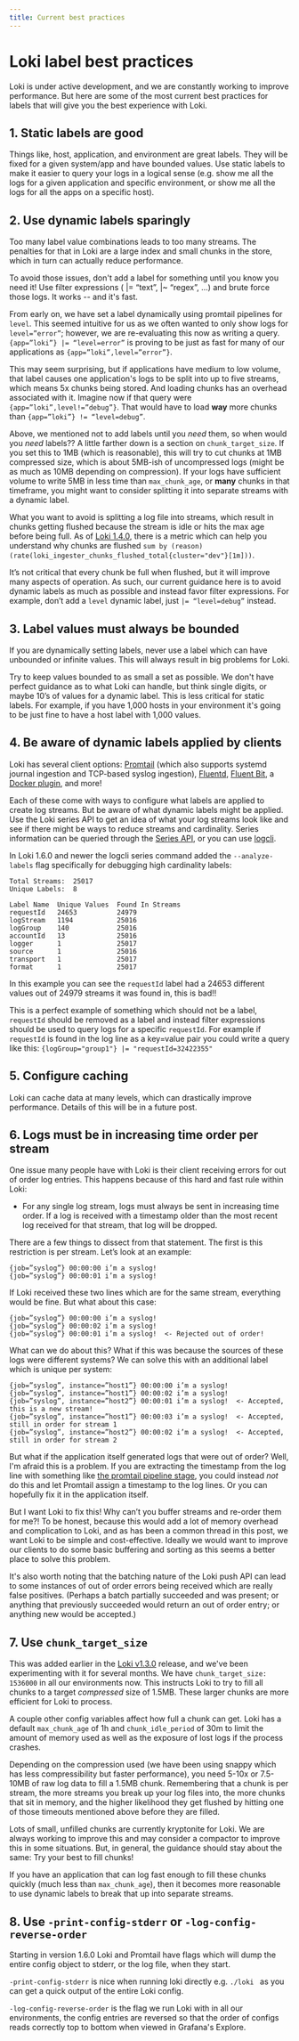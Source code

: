 ```yaml
---
title: Current best practices
---
```

# Loki label best practices

Loki is under active development, and we are constantly working to improve performance. But here are some of the most current best practices for labels that will give you the best experience with Loki.

## 1. Static labels are good

Things like, host, application, and environment are great labels. They will be fixed for a given system/app and have bounded values. Use static labels to make it easier to query your logs in a logical sense (e.g. show me all the logs for a given application and specific environment, or show me all the logs for all the apps on a specific host).

## 2. Use dynamic labels sparingly

Too many label value combinations leads to too many streams. The penalties for that in Loki are a large index and small chunks in the store, which in turn can actually reduce performance.

To avoid those issues, don't add a label for something until you know you need it! Use filter expressions ( |= “text”, |~ “regex”, …) and brute force those logs. It works -- and it's fast.

From early on, we have set a label dynamically using promtail pipelines for `level`. This seemed intuitive for us as we often wanted to only show logs for `level=”error”`; however, we are re-evaluating this now as writing a query. `{app=”loki”} |= “level=error”` is proving to be just as fast for many of our applications as `{app=”loki”,level=”error”}`.

This may seem surprising, but if applications have medium to low volume, that label causes one application's logs to be split into up to five streams, which means 5x chunks being stored.  And loading chunks has an overhead associated with it. Imagine now if that query were `{app=”loki”,level!=”debug”}`. That would have to load **way** more chunks than `{app=”loki”} != “level=debug”`.

Above, we mentioned not to add labels until you _need_ them, so when would you _need_ labels?? A little farther down is a section on `chunk_target_size`. If you set this to 1MB (which is reasonable), this will try to cut chunks at 1MB compressed size, which is about 5MB-ish of uncompressed logs (might be as much as 10MB depending on compression). If your logs have sufficient volume to write 5MB in less time than `max_chunk_age`, or **many** chunks in that timeframe, you might want to consider splitting it into separate streams with a dynamic label.

What you want to avoid is splitting a log file into streams, which result in chunks getting flushed because the stream is idle or hits the max age before being full. As of [Loki 1.4.0](https://grafana.com/blog/2020/04/01/loki-v1.4.0-released-with-query-statistics-and-up-to-300x-regex-optimization/), there is a metric which can help you understand why chunks are flushed `sum by (reason) (rate(loki_ingester_chunks_flushed_total{cluster="dev"}[1m]))`.

It’s not critical that every chunk be full when flushed, but it will improve many aspects of operation. As such, our current guidance here is to avoid dynamic labels as much as possible and instead favor filter expressions. For example, don’t add a `level` dynamic label, just `|= “level=debug”` instead.

## 3. Label values must always be bounded

If you are dynamically setting labels, never use a label which can have unbounded or infinite values. This will always result in big problems for Loki.

Try to keep values bounded to as small a set as possible. We don't have perfect guidance as to what Loki can handle, but think single digits, or maybe 10’s of values for a dynamic label. This is less critical for static labels. For example, if you have 1,000 hosts in your environment it's going to be just fine to have a host label with 1,000 values.

## 4. Be aware of dynamic labels applied by clients

Loki has several client options: [Promtail](https://github.com/grafana/loki/tree/master/docs/sources/clients/promtail) (which also supports systemd journal ingestion and TCP-based syslog ingestion), [Fluentd](https://github.com/grafana/loki/tree/master/fluentd/fluent-plugin-grafana-loki), [Fluent Bit](https://github.com/grafana/loki/tree/master/cmd/fluent-bit), a [Docker plugin](https://grafana.com/blog/2019/07/15/lokis-path-to-ga-docker-logging-driver-plugin-support-for-systemd/), and more!

Each of these come with ways to configure what labels are applied to create log streams. But be aware of what dynamic labels might be applied. 
Use the Loki series API to get an idea of what your log streams look like and see if there might be ways to reduce streams and cardinality. 
Series information can be queried through the [Series API](https://grafana.com/docs/loki/latest/api/#series), or you can use [logcli](https://grafana.com/docs/loki/latest/getting-started/logcli/).

In Loki 1.6.0 and newer the logcli series command added the `--analyze-labels` flag specifically for debugging high cardinality labels:

```
Total Streams:  25017
Unique Labels:  8

Label Name  Unique Values  Found In Streams
requestId   24653          24979
logStream   1194           25016
logGroup    140            25016
accountId   13             25016
logger      1              25017
source      1              25016
transport   1              25017
format      1              25017
``` 

In this example you can see the `requestId` label had a 24653 different values out of 24979 streams it was found in, this is bad!!

This is a perfect example of something which should not be a label, `requestId` should be removed as a label and instead 
filter expressions should be used to query logs for a specific `requestId`. For example if `requestId` is found in
the log line as a key=value pair you could write a query like this: `{logGroup="group1"} |= "requestId=32422355"`

## 5. Configure caching

Loki can cache data at many levels, which can drastically improve performance. Details of this will be in a future post.

## 6. Logs must be in increasing time order per stream

One issue many people have with Loki is their client receiving errors for out of order log entries.  This happens because of this hard and fast rule within Loki:

- For any single log stream, logs must always be sent in increasing time order. If a log is received with a timestamp older than the most recent log received for that stream, that log will be dropped.

There are a few things to dissect from that statement. The first is this restriction is per stream.  Let’s look at an example:

```
{job=”syslog”} 00:00:00 i’m a syslog!
{job=”syslog”} 00:00:01 i’m a syslog!
```

If Loki received these two lines which are for the same stream, everything would be fine. But what about this case:

```
{job=”syslog”} 00:00:00 i’m a syslog!
{job=”syslog”} 00:00:02 i’m a syslog!
{job=”syslog”} 00:00:01 i’m a syslog!  <- Rejected out of order!
```

What can we do about this? What if this was because the sources of these logs were different systems? We can solve this with an additional label which is unique per system:

```
{job=”syslog”, instance=”host1”} 00:00:00 i’m a syslog!
{job=”syslog”, instance=”host1”} 00:00:02 i’m a syslog!
{job=”syslog”, instance=”host2”} 00:00:01 i’m a syslog!  <- Accepted, this is a new stream!
{job=”syslog”, instance=”host1”} 00:00:03 i’m a syslog!  <- Accepted, still in order for stream 1
{job=”syslog”, instance=”host2”} 00:00:02 i’m a syslog!  <- Accepted, still in order for stream 2
```

But what if the application itself generated logs that were out of order? Well, I'm afraid this is a problem. If you are extracting the timestamp from the log line with something like [the promtail pipeline stage](https://grafana.com/docs/loki/latest/clients/promtail/stages/timestamp/), you could instead _not_ do this and let Promtail assign a timestamp to the log lines. Or you can hopefully fix it in the application itself.

But I want Loki to fix this! Why can’t you buffer streams and re-order them for me?! To be honest, because this would add a lot of memory overhead and complication to Loki, and as has been a common thread in this post, we want Loki to be simple and cost-effective. Ideally we would want to improve our clients to do some basic buffering and sorting as this seems a better place to solve this problem.

It's also worth noting that the batching nature of the Loki push API can lead to some instances of out of order errors being received which are really false positives. (Perhaps a batch partially succeeded and was present; or anything that previously succeeded would return an out of order entry; or anything new would be accepted.)

## 7. Use `chunk_target_size`

This was added earlier in the [Loki v1.3.0](https://grafana.com/blog/2020/01/22/loki-1.3.0-released/) release, and we've been experimenting with it for several months. We have `chunk_target_size: 1536000` in all our environments now. This instructs Loki to try to fill all chunks to a target _compressed_ size of 1.5MB. These larger chunks are more efficient for Loki to process.

A couple other config variables affect how full a chunk can get. Loki has a default `max_chunk_age` of 1h and `chunk_idle_period` of 30m to limit the amount of memory used as well as the exposure of lost logs if the process crashes.

Depending on the compression used (we have been using snappy which has less compressibility but faster performance), you need 5-10x or 7.5-10MB of raw log data to fill a 1.5MB chunk. Remembering that a chunk is per stream, the more streams you break up your log files into, the more chunks that sit in memory, and the higher likelihood they get flushed by hitting one of those timeouts mentioned above before they are filled.

Lots of small, unfilled chunks are currently kryptonite for Loki. We are always working to improve this and may consider a compactor to improve this in some situations. But, in general, the guidance should stay about the same: Try your best to fill chunks!

If you have an application that can log fast enough to fill these chunks quickly (much less than `max_chunk_age`), then it becomes more reasonable to use dynamic labels to break that up into separate streams.

## 8. Use `-print-config-stderr` or `-log-config-reverse-order`

Starting in version 1.6.0 Loki and Promtail have flags which will dump the entire config object to stderr, or the log file, when they start.

`-print-config-stderr` is nice when running loki directly e.g. `./loki ` as you can get a quick output of the entire Loki config.

`-log-config-reverse-order` is the flag we run Loki with in all our environments, the config entries are reversed so that the order of configs reads correctly top to bottom when viewed in Grafana's Explore.
